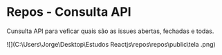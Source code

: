 # Repos - Consulta API

Cunsulta API para veficar quais são as issues abertas, fechadas e todas. 



![](C:\Users\Jorge\Desktop\Estudos Reactjs\repos\repos\public\tela .png)





